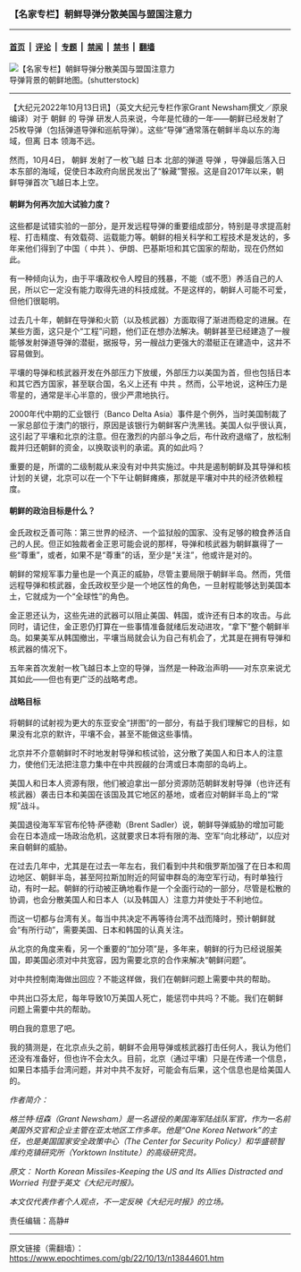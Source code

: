 ### 【名家专栏】朝鲜导弹分散美国与盟国注意力

---

#### [首页](../../../..?n13844601) &nbsp;|&nbsp; [评论](../../../../../epoch-comment?n13844601) &nbsp;|&nbsp; [专题](../../../../../epoch-special?n13844601) &nbsp;|&nbsp; [禁闻](../../../../../epoch-news?n13844601) &nbsp;|&nbsp; [禁书](../../../../../books?n13844601) &nbsp;|&nbsp; [翻墙](https://github.com/gfw-breaker/nogfw/blob/master/README.md?n13844601)


<div><img alt="【名家专栏】朝鲜导弹分散美国与盟国注意力" class="attachment-djy_600_400 size-djy_600_400 wp-post-image" src="https://i.epochtimes.com/assets/uploads/2022/10/id13844617-shutterstock_737812735-600x400.jpg"/>
<div class="caption">
 导弹背景的朝鲜地图。(shutterstock)
</div></div><hr/><div class="post_content" id="artbody" itemprop="articleBody">
 <!-- article content begin -->
 <p>
  【大纪元2022年10月13日讯】（英文大纪元专栏作家Grant Newsham撰文／原泉编译）对于
  <ok href="https://www.epochtimes.com/gb/tag/%E6%9C%9D%E9%B2%9C.html">
   朝鲜
  </ok>
  的
  <ok href="https://www.epochtimes.com/gb/tag/%E5%AF%BC%E5%BC%B9.html">
   导弹
  </ok>
  研发人员来说，今年是忙碌的一年——朝鲜已经发射了25枚导弹（包括弹道导弹和巡航导弹）。这些“导弹”通常落在朝鲜半岛以东的海域，但离
  <ok href="https://www.epochtimes.com/gb/tag/%E6%97%A5%E6%9C%AC.html">
   日本
  </ok>
  领海不远。
 </p>
 <p>
  然而，10月4日，
  <ok href="https://www.epochtimes.com/gb/tag/%E6%9C%9D%E9%B2%9C.html">
   朝鲜
  </ok>
  发射了一枚飞越
  <ok href="https://www.epochtimes.com/gb/tag/%E6%97%A5%E6%9C%AC.html">
   日本
  </ok>
  北部的弹道
  <ok href="https://www.epochtimes.com/gb/tag/%E5%AF%BC%E5%BC%B9.html">
   导弹
  </ok>
  ，导弹最后落入日本东部的海域，促使日本政府向居民发出了“躲藏”警报。这是自2017年以来，朝鲜导弹首次飞越日本上空。
 </p>
 <h4>
  朝鲜为何再次加大试验力度？
 </h4>
 <p>
  这些都是试错实验的一部分，是开发远程导弹的重要组成部分，特别是寻求提高射程、打击精度、有效载荷、运载能力等。朝鲜的相关科学和工程技术是发达的，多年来他们得到了中国（
  <ok href="https://www.epochtimes.com/gb/tag/%E4%B8%AD%E5%85%B1.html">
   中共
  </ok>
  ）、伊朗、巴基斯坦和其它国家的帮助，现在仍然如此。
 </p>
 <p>
  有一种倾向认为，由于平壤政权令人瞠目的残暴，不能（或不愿）养活自己的人民，所以它一定没有能力取得先进的科技成就。不是这样的，朝鲜人可能不可爱，但他们很聪明。
 </p>
 <p>
  过去几十年，朝鲜在导弹和火箭（以及核武器）方面取得了渐进而稳定的进展。在某些方面，这只是个“工程”问题，他们正在想办法解决。朝鲜甚至已经建造了一艘能够发射弹道导弹的潜艇，据报导，另一艘战力更强大的潜艇正在建造中，这并不容易做到。
 </p>
 <p>
  平壤的导弹和核武器开发在外部压力下放缓，外部压力以美国为首，但也包括日本和其它西方国家，甚至联合国，名义上还有
  <ok href="https://www.epochtimes.com/gb/tag/%E4%B8%AD%E5%85%B1.html">
   中共
  </ok>
  。然而，公平地说，这种压力是零星的，通常是半心半意的，很少严肃地执行。
 </p>
 <p>
  2000年代中期的汇业银行（Banco Delta Asia）事件是个例外，当时美国制裁了一家总部位于澳门的银行，原因是该银行为朝鲜客户洗黑钱。美国人似乎很认真，这引起了平壤和北京的注意。但在激烈的内部斗争之后，布什政府退缩了，放松制裁并归还朝鲜的资金，以换取谈判的承诺。真的如此吗？
 </p>
 <p>
  重要的是，所谓的二级制裁从来没有对中共实施过。中共是遏制朝鲜及其导弹和核计划的关键，北京可以在一个下午让朝鲜瘫痪，那就是平壤对中共的经济依赖程度。
 </p>
 <h4>
  朝鲜的政治目标是什么？
 </h4>
 <p>
  金氏政权乏善可陈：第三世界的经济、一个监狱般的国家、没有足够的粮食养活自己的人民。但正如独裁者金正恩可能会说的那样，导弹和核武器为朝鲜赢得了一些“尊重”，或者，如果不是“尊重”的话，至少是“关注”，他或许是对的。
 </p>
 <p>
  朝鲜的常规军事力量也是一个真正的威胁，尽管主要局限于朝鲜半岛。然而，凭借远程导弹和核武器，金氏政权至少是一个地区性的角色，一旦射程能够达到美国本土，它就成为一个“全球性”的角色。
 </p>
 <p>
  金正恩还认为，这些先进的武器可以阻止美国、韩国，或许还有日本的攻击。与此同时，请记住，金正恩仍打算在一些事情准备就绪后发动进攻，“拿下”整个朝鲜半岛。如果美军从韩国撤出，平壤当局就会认为自己有机会了，尤其是在拥有导弹和核武器的情况下。
 </p>
 <p>
  五年来首次发射一枚飞越日本上空的导弹，当然是一种政治声明——对东京来说尤其如此——但也有更广泛的战略考虑。
 </p>
 <h4>
  战略目标
 </h4>
 <p>
  将朝鲜的试射视为更大的东亚安全“拼图”的一部分，有益于我们理解它的目标，如果没有北京的默许，平壤不会，甚至不能做这些事情。
 </p>
 <p>
  北京并不介意朝鲜时不时地发射导弹和核试验，这分散了美国人和日本人的注意力，使他们无法把注意力集中在中共觊觎的台湾或日本南部的岛屿上。
 </p>
 <p>
  美国人和日本人资源有限，他们被迫拿出一部分资源防范朝鲜发射导弹（也许还有核武器）袭击日本和美国在该国及其它地区的基地，或者应对朝鲜半岛上的“常规”战斗。
 </p>
 <p>
  美国退役海军军官布伦特‧萨德勒（Brent Sadler）说，朝鲜导弹威胁的增加可能会在日本造成一场政治危机，这就要求日本将有限的海、空军“向北移动”，以应对来自朝鲜的威胁。
 </p>
 <p>
  在过去几年中，尤其是在过去一年左右，我们看到中共和俄罗斯加强了在日本和周边地区、朝鲜半岛，甚至阿拉斯加附近的阿留申群岛的海空军行动，有时单独行动，有时一起。朝鲜的行动被正确地看作是一个全面行动的一部分，尽管是松散的协调，也会分散美国人和日本人（以及韩国人）注意力并使处于不利地位。
 </p>
 <p>
  而这一切都与台湾有关。每当中共决定不再等待台湾不战而降时，预计朝鲜就会“有所行动”，需要美国、日本和韩国的认真关注。
 </p>
 <p>
  从北京的角度来看，另一个重要的“加分项”是，多年来，朝鲜的行为已经说服美国，即美国必须对中共宽容，因为需要北京的合作来解决“朝鲜问题”。
 </p>
 <p>
  对中共控制南海做出回应？不能这样做，我们在朝鲜问题上需要中共的帮助。
 </p>
 <p>
  中共出口芬太尼，每年导致10万美国人死亡，能惩罚中共吗？不能。我们在朝鲜问题上需要中共的帮助。
 </p>
 <p>
  明白我的意思了吧。
 </p>
 <p>
  我的猜测是，在北京点头之前，朝鲜不会用导弹或核武器打击任何人，我认为他们还没有准备好，但也许不会太久。目前，北京（通过平壤）只是在传递一个信息，如果日本插手台湾问题，并对中共不友好，可能会有后果，这个信息也是给美国人的。
 </p>
 <p>
  <em>
   作者简介：
  </em>
 </p>
 <p>
  <em>
   格兰特‧纽森（Grant Newsham）是一名退役的美国海军陆战队军官，作为一名前美国外交官和企业主管在亚太地区工作多年。他是“One Korea Network”的主任，也是美国国家安全政策中心（The Center for Security Policy）和华盛顿智库约克镇研究所（Yorktown Institute）的高级研究员。
  </em>
 </p>
 <p>
  <em>
   原文：
   <ok href="https://www.theepochtimes.com/north-korean-missiles-keeping-the-us-and-its-allies-distracted-and-worried_4780139.html" rel="noopener noreferrer" target="_blank">
    North Korean Missiles-Keeping the US and Its Allies Distracted and Worried
   </ok>
   刊登于英文《大纪元时报》。
  </em>
 </p>
 <p>
  <em>
   本文仅代表作者个人观点，不一定反映《大纪元时报》的立场。
  </em>
 </p>
 <p>
  责任编辑：高静#
 </p>
 <!-- article content end -->
 <div id="below_article_ad">
 </div>
</div>


---

原文链接（需翻墙）：https://www.epochtimes.com/gb/22/10/13/n13844601.htm